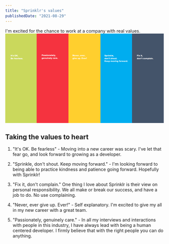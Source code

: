 ```yaml
---
title: "Sprinklr's values"
publishedDate: "2021-08-29"
---
```


I'm excited for the chance to work at a company with real values.
![Corevalues](./core-values.png)
## Taking the values to heart

1. "It's OK. Be fearless" - Moving into a new career was scary. I've let that fear go, and look forward to growing as a developer.

2. "Sprinkle, don't shout. Keep moving forward." - I'm looking forward to being able to practice kindness and patience going forward. Hopefully with Sprinklr!

3. "Fix it, don't complain." One thing I love about Sprinklr is their view on personal responsibility. We all make or break our success, and have a job to do. No use complaining.

4. "Never, ever give up. Ever!" - Self explanatory. I'm excited to give my all in my new career with a great team.

5. "Passionately, genuinely care." - In all my interviews and interactions with people in this industry, I have always lead with being a human centered developer. I firmly believe that with the right people you can do anything.

